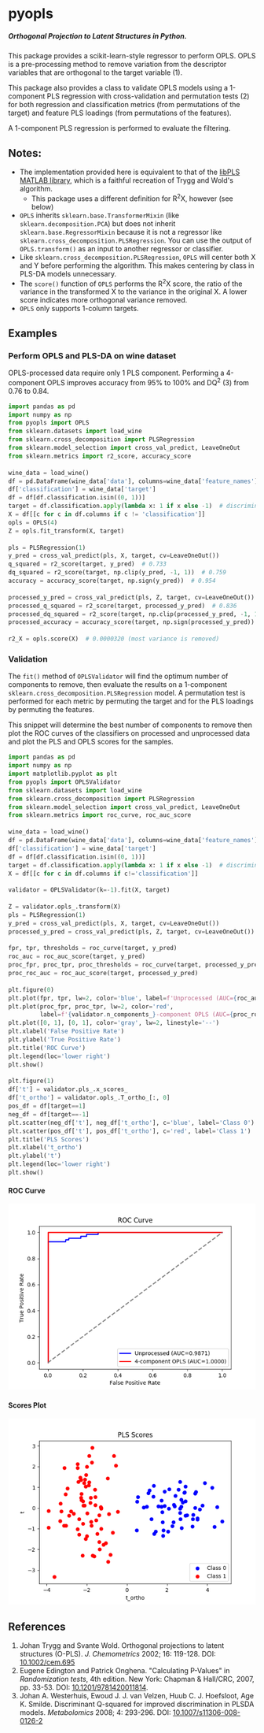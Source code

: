 # pyopls
##### Orthogonal Projection to Latent Structures in Python. 

This package provides a scikit-learn-style regressor to perform OPLS.
OPLS is a pre-processing method to remove variation from the descriptor 
variables that are orthogonal to the target variable (1).

This package also provides a class to validate OPLS models using a 
1-component PLS regression with cross-validation and permutation tests (2)
for both regression and classification metrics (from permutations of the
target) and feature PLS loadings (from permutations of the features).

A 1-component PLS regression is performed to evaluate the filtering.

## Notes:
* The implementation provided here is equivalent to that of the 
  [libPLS MATLAB library](http://libpls.net/), which is a faithful
  recreation of Trygg and Wold's algorithm.
  *   This package uses a different definition for R<sup>2</sup>X, however (see
      below)
* `OPLS` inherits `sklearn.base.TransformerMixin` (like
  `sklearn.decomposition.PCA`) but does not inherit 
  `sklearn.base.RegressorMixin` because it is not a regressor like
  `sklearn.cross_decomposition.PLSRegression`. You can use the output of
  `OPLS.transform()` as an input to another regressor or classifier.
* Like `sklearn.cross_decomposition.PLSRegression`, `OPLS` will center
  both X and Y before performing the algorithm. This makes centering by
  class in PLS-DA models unnecessary.
* The `score()` function of `OPLS` performs the R<sup>2</sup>X score, the
  ratio of the variance in the transformed X to the variance in the
  original X. A lower score indicates more orthogonal variance removed.
* `OPLS` only supports 1-column targets.

## Examples
### Perform OPLS and PLS-DA on wine dataset
OPLS-processed data require only 1 PLS component. Performing a
4-component OPLS improves accuracy from 95% to 100% and DQ<sup>2</sup> (3) from 0.76
to 0.84.
```python
import pandas as pd
import numpy as np
from pyopls import OPLS
from sklearn.datasets import load_wine
from sklearn.cross_decomposition import PLSRegression
from sklearn.model_selection import cross_val_predict, LeaveOneOut
from sklearn.metrics import r2_score, accuracy_score

wine_data = load_wine()
df = pd.DataFrame(wine_data['data'], columns=wine_data['feature_names'])
df['classification'] = wine_data['target']
df = df[df.classification.isin((0, 1))]
target = df.classification.apply(lambda x: 1 if x else -1)  # discriminant for class 1 vs class 0
X = df[[c for c in df.columns if c != 'classification']]
opls = OPLS(4)
Z = opls.fit_transform(X, target)

pls = PLSRegression(1)
y_pred = cross_val_predict(pls, X, target, cv=LeaveOneOut())
q_squared = r2_score(target, y_pred)  # 0.733
dq_squared = r2_score(target, np.clip(y_pred, -1, 1))  # 0.759
accuracy = accuracy_score(target, np.sign(y_pred))  # 0.954

processed_y_pred = cross_val_predict(pls, Z, target, cv=LeaveOneOut())
processed_q_squared = r2_score(target, processed_y_pred)  # 0.836
processed_dq_squared = r2_score(target, np.clip(processed_y_pred, -1, 1))  # 0.838
processed_accuracy = accuracy_score(target, np.sign(processed_y_pred))  # 1.0

r2_X = opls.score(X)  # 0.0000320 (most variance is removed)
``` 

### Validation
The `fit()` method of `OPLSValidator` will find the optimum number of
components to remove, then evaluate the results on a 1-component
`sklearn.cross_decomposition.PLSRegression` model. A permutation test is
performed for each metric by permuting the target and for the PLS
loadings by permuting the features.
 
This snippet will determine the best number of components to remove then
plot the ROC curves of the classifiers on processed and unprocessed data
and plot the PLS and OPLS scores for the samples.

```python
import pandas as pd
import numpy as np
import matplotlib.pyplot as plt
from pyopls import OPLSValidator
from sklearn.datasets import load_wine
from sklearn.cross_decomposition import PLSRegression
from sklearn.model_selection import cross_val_predict, LeaveOneOut
from sklearn.metrics import roc_curve, roc_auc_score

wine_data = load_wine()
df = pd.DataFrame(wine_data['data'], columns=wine_data['feature_names'])
df['classification'] = wine_data['target']
df = df[df.classification.isin((0, 1))]
target = df.classification.apply(lambda x: 1 if x else -1)  # discriminant for class 1 vs class 0
X = df[[c for c in df.columns if c!='classification']]

validator = OPLSValidator(k=-1).fit(X, target)

Z = validator.opls_.transform(X)
pls = PLSRegression(1)
y_pred = cross_val_predict(pls, X, target, cv=LeaveOneOut())
processed_y_pred = cross_val_predict(pls, Z, target, cv=LeaveOneOut())

fpr, tpr, thresholds = roc_curve(target, y_pred)
roc_auc = roc_auc_score(target, y_pred)
proc_fpr, proc_tpr, proc_thresholds = roc_curve(target, processed_y_pred)
proc_roc_auc = roc_auc_score(target, processed_y_pred)

plt.figure(0)
plt.plot(fpr, tpr, lw=2, color='blue', label=f'Unprocessed (AUC={roc_auc:.4f})')
plt.plot(proc_fpr, proc_tpr, lw=2, color='red',
         label=f'{validator.n_components_}-component OPLS (AUC={proc_roc_auc:.4f})')
plt.plot([0, 1], [0, 1], color='gray', lw=2, linestyle='--')
plt.xlabel('False Positive Rate')
plt.ylabel('True Positive Rate')
plt.title('ROC Curve')
plt.legend(loc='lower right')
plt.show()

plt.figure(1)
df['t'] = validator.pls_.x_scores_
df['t_ortho'] = validator.opls_.T_ortho_[:, 0]
pos_df = df[target==1]
neg_df = df[target==-1]
plt.scatter(neg_df['t'], neg_df['t_ortho'], c='blue', label='Class 0')
plt.scatter(pos_df['t'], pos_df['t_ortho'], c='red', label='Class 1')
plt.title('PLS Scores')
plt.xlabel('t_ortho')
plt.ylabel('t')
plt.legend(loc='lower right')
plt.show()
```
#### ROC Curve
![roc curve](roc_curve.png) 
#### Scores Plot
![scores plot](scores.png)
## References
1. Johan Trygg and Svante Wold. Orthogonal projections to latent structures (O-PLS).
   *J. Chemometrics* 2002; 16: 119-128. DOI: [10.1002/cem.695](https://dx.doi.org/10.1002/cem.695)
2. Eugene Edington and Patrick Onghena. "Calculating P-Values" in *Randomization tests*, 4th edition.
   New York: Chapman & Hall/CRC, 2007, pp. 33-53. DOI: [10.1201/9781420011814](https://doi.org/10.1201/9781420011814).
3. Johan A. Westerhuis, Ewoud J. J. van Velzen, Huub C. J. Hoefsloot, Age K. Smilde. Discriminant Q-squared for 
   improved discrimination in PLSDA models. *Metabolomics* 2008; 4: 293-296. 
   DOI: [10.1007/s11306-008-0126-2](https://doi.org/10.1007/s11306-008-0126-2)
